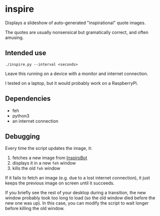 # inspire

Displays a slideshow of auto-generated "inspirational" quote images.

The quotes are usually nonsensical but gramatically correct, and often amusing.

## Intended use

`./inspire.py --interval <seconds>`

Leave this running on a device with a monitor and internet connection.

I tested on a laptop, but it would probably work on a RaspberryPi.

## Dependencies

* feh
* python3
* an internet connection

## Debugging

Every time the script updates the image, it:
1. fetches a new image from [InspiroBot](https://inspirobot.me)
2. displays it in a new `feh` window
3. kills the old `feh` window

If it fails to fetch an image (e.g. due to a lost internet connection), it just keeps the previous image on screen until it succeeds.

If you briefly see the rest of your desktop during a transition, the new window probably took too long to load (so the old window died before the new one was up). In this case, you can modify the script to wait longer before killing the old window.
